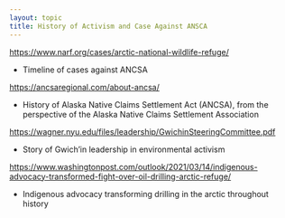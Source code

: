 ```yaml
---
layout: topic
title: History of Activism and Case Against ANSCA
---
```

<https://www.narf.org/cases/arctic-national-wildlife-refuge/>

* Timeline of cases against ANCSA

<https://ancsaregional.com/about-ancsa/>

* History of Alaska Native Claims Settlement Act (ANCSA), from the perspective of the Alaska Native Claims Settlement Association

<https://wagner.nyu.edu/files/leadership/GwichinSteeringCommittee.pdf>

* Story of Gwich’in leadership in environmental activism 

<https://www.washingtonpost.com/outlook/2021/03/14/indigenous-advocacy-transformed-fight-over-oil-drilling-arctic-refuge/>

* Indigenous advocacy transforming drilling in the arctic throughout history